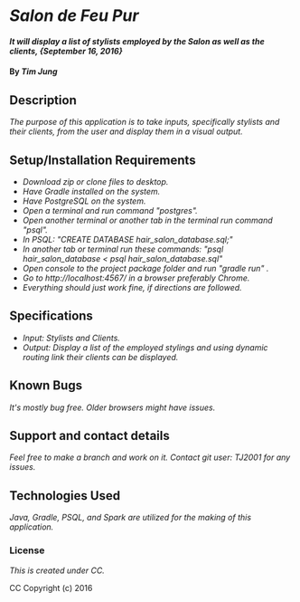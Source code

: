 # _Salon de Feu Pur_

#### _It will display a list of stylists employed by the Salon as well as the clients, {September 16, 2016}_

#### By _**Tim Jung**_

## Description

_The purpose of this application is to take inputs, specifically stylists and their clients, from the user and display them in a visual output._

## Setup/Installation Requirements

* _Download zip or clone files to desktop._
* _Have Gradle installed on the system._
* _Have PostgreSQL on the system._
* _Open a terminal and run command "postgres"._
* _Open another terminal or another tab in the terminal run command "psql"._
* _In PSQL: "CREATE DATABASE hair_salon\_database.sql;"_
* _In another tab or terminal run these commands: "psql hair_salon\_database < psql hair_salon\_database.sql"_
* _Open console to the project package folder and run "gradle run" ._
* _Go to http://localhost:4567/ in a browser preferably Chrome._
* _Everything should just work fine, if directions are followed._

## Specifications

* _Input: Stylists and Clients._
* _Output: Display a list of the employed stylings and using dynamic routing link their clients can be displayed._

## Known Bugs

_It's mostly bug free. Older browsers might have issues._

## Support and contact details

_Feel free to make a branch and work on it. Contact git user: TJ2001 for any issues._

## Technologies Used

_Java, Gradle, PSQL, and Spark are utilized for the making of this application._

### License

*This is created under CC.*

CC Copyright (c) 2016
